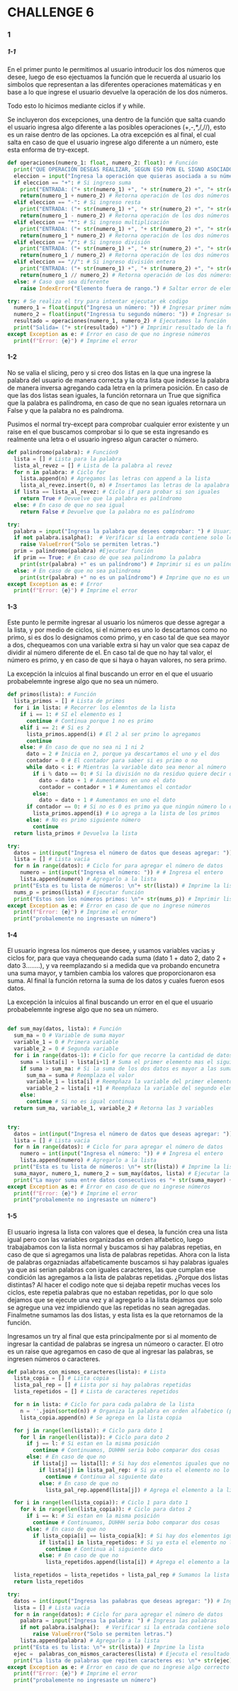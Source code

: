 # CHALLENGE 6

### 1

##### 1-1

En el primer punto le permitimos al usuario introducir los dos números que desee, luego de eso ejectuamos la función que le recuerda al usuario los simbolos que representan a las diferentes operaciones matemáticas y en base a lo que ingrese el usuario devuelve la operación de los dos números.

Todo esto lo hicimos mediante ciclos if y while.

Se incluyeron dos excepciones, una dentro de la función que salta cuando el usuario ingresa algo diferente a las posibles  operaciones (+,-,*,/,//), esto es un raise dentro de las opciones. La otra excepción es al final, el cual salta en caso de que el usuario ingrese algo diferente a un número, este esta enforma de try-except.

``` python
def operaciones(numero_1: float, numero_2: float): # Función
  print("QUE OPERACIÓN DESEAS REALIZAR, SEGUN ESO PON EL SIGNO ASOCIADO \n+ = Suma \n- = Resta \n* = Multiplicación \n/ = División (Número 1 / Número 2) \n// = División Entera (Número 1 // Número 2)") #Explicación por si alguien no lo tiene claro
  eleccion = input("Ingresa la operación que quieras asociada a su número: ")
  if eleccion == "+": # Si ingreso suma
    print("ENTRADA: ("+ str(numero_1) +", "+ str(numero_2) +", "+ str(eleccion) +")")
    return(numero_1 + numero_2) # Retorna operación de los dos números
  elif eleccion == "-": # Si ingreso resta
    print("ENTRADA: ("+ str(numero_1) +", "+ str(numero_2) +", "+ str(eleccion) +")")
    return(numero_1 - numero_2) # Retorna operación de los dos números
  elif eleccion == "*": # Si ingreso multiplicación
    print("ENTRADA: ("+ str(numero_1) +", "+ str(numero_2) +", "+ str(eleccion) +")")
    return(numero_1 * numero_2) # Retorna operación de los dos números
  elif eleccion == "/": # Si ingreso división
    print("ENTRADA: ("+ str(numero_1) +", "+ str(numero_2) +", "+ str(eleccion) +")")
    return(numero_1 / numero_2) # Retorna operación de los dos números
  elif eleccion == "//": # Si ingreso división entera
    print("ENTRADA: ("+ str(numero_1) +", "+ str(numero_2) +", "+ str(eleccion) +")")
    return(numero_1 // numero_2) # Retorna operación de los dos números 
  else: # Caso que sea diferente
    raise IndexError("Elemento fuera de rango.") # Saltar error de elemento no incluido en las opciones de ingreso

try: # Se realiza el try para intentar ejecutar ek codigo
  numero_1 = float(input("Ingresa un número: ")) # Ingresar primer número
  numero_2 = float(input("Ingressa tu segundo número: ")) # Ingresar segundo número
  resultado = operaciones(numero_1, numero_2) # Ejecutamos la función
  print("Salida= ("+ str(resultado) +")") # Imprimir resultado de la función
except Exception as e: # Error en caso de que no ingrese números
  print(f"Error: {e}") # Imprime el error
```

#### 1-2

No se valia el slicing, pero y si creo dos listas en la que una ingrese la palabra del usuario de manera correcta y la otra lista que indexse la palabra de manera inversa agregando cada letra en la primera posición. En caso de que las dos listas sean iguales, la función retornara un True que significa que la palabra es palíndroma, en caso de que no sean iguales retornara un False y que la palabra no es palndroma.

Pusimos el normal try-except para comprobar cualquier error existente y un raise en el que buscamos comprobar si lo que se esta ingresando es realmente una letra o el usuario ingreso algun caracter o número.

``` python
def palindromo(palabra): # Función9
  lista = [] # Lista para la palabra
  lista_al_revez = [] # Lista de la palabra al revez
  for n in palabra: # Ciclo for
    lista.append(n) # Agregamos las letras con append a la lista
    lista_al_revez.insert(0, n) # Insertamos las letras de la apalabra al revez, agregandolas en la primera posición
  if lista == lista_al_revez: # Ciclo if para probar si son iguales
    return True # Devuelve que la palabra es palíndromo
  else: # En caso de que no sea igual
    return False # Devuelve que la palabra no es palíndromo

try:
  palabra = input("Ingresa la palabra que desees comprobar: ") # Usuario ingresa palabra
  if not palabra.isalpha():  # Verificar si la entrada contiene solo letras
    raise ValueError("Solo se permiten letras.")
  prim = palindromo(palabra) #Ejecutar función
  if prim == True: # En caso de que sea palindromo la palabra
    print(str(palabra) +" es un palíndromo") # Imprimir si es un palíndromo
  else: # En caso de que no sea palindroma
    print(str(palabra) +" no es un palíndromo") # Imprime que no es un palíndromo
except Exception as e: # Error 
  print(f"Error: {e}") # Imprime el error
```

#### 1-3

Este punto le permite ingresar al usuario los números que desse agregar a la lista, y por medio de ciclos, si el número es uno lo descartamos como no primo, si es dos lo designamos como primo, y en caso tal de que sea mayor a dos, chequeamos con una variable extra si hay un valor que sea capaz de dividir al número diferente de el. En caso tal de que no hay tal valor, el número es primo, y en caso de que si haya o hayan valores, no sera primo.

La excepción la inlcuios al final buscando un error en el que el usuario probabelemnte ingrese algo que no sea un número.

``` python
def primos(lista): # Función
  lista_primos = [] # Lista de primos
  for i in lista: # Recorrer los elemntos de la lista
    if i == 1: # SI el elemento es 1
      continue # Continua porque 1 no es primo 
    elif i == 2: # Si es 2
      lista_primos.append(i) # El 2 al ser primo lo agregamos 
      continue
    else: # En caso de que no sea ni 1 ni 2
      dato = 2 # Inicia en 2, porque ya descartamos el uno y el dos
      contador = 0 # El contador para saber si es primo o no
      while dato < i: # Mientras la variable dato sea menor al número
        if i % dato == 0: # Si la división no da residuo quiere decir que no es primo
          dato = dato + 1 # Aumentamos en uno el dato
          contador = contador + 1 # Aumentamos el contador
        else:
          dato = dato + 1 # Aumentamos en uno el dato
      if contador == 0: # Si no es 0 es primo ya que ningún número lo dividio
        lista_primos.append(i) # Lo agrega a la lista de los primos
      else: # No es primo siguiente número
        continue
  return lista_primos # Devuelva la lista

try:
  datos = int(input("Ingresa el número de datos que deseas agregar: ")) # Ingrese el número de datos que quiere agregar
  lista = [] # Lista vacia
  for n in range(datos): # Ciclo for para agregar el número de datos
    numero = int(input("Ingresa el número: ")) # # Ingresa el entero
    lista.append(numero) # Agregarlo a la lista
  print("Esta es tu lista de números: \n"+ str(lista)) # Imprime la lista
  nums_p = primos(lista) # Ejecutar función
  print("Estos son los números primos: \n"+ str(nums_p)) # Imprimir lista de primos
except Exception as e: # Error en caso de que no ingrese números
  print(f"Error: {e}") # Imprime el error
  print("probalemente no ingresaste un número")
```

#### 1-4

El usuario ingresa los números que desee, y usamos variables vacias y ciclos for, para que vaya chequeando cada suma (dato 1 + dato 2, dato 2 + dato 3........), y va reemplazando si a medida que va probando encunetra una suma mayor, y tambien cambia los valores que proporcionaron esa suma. Al final la función retorna la suma de los datos y cuales fueron esos datos.

La excepción la inlcuios al final buscando un error en el que el usuario probabelemnte ingrese algo que no sea un número.

``` python

def sum_may(datos, lista): # Función
  sum_ma = 0 # Variable de suma mayor
  variable_1 = 0 # Primera variable
  variable_2 = 0 # Segunda variable
  for i in range(datos-1): # Ciclo for que recorre la cantidad de datos de la lista
    suma = lista[i] + lista[i+1] # Suma el primer elemento mas el siguiente
    if suma > sum_ma: # Si la suma de los dos datos es mayor a las sumas previas 
      sum_ma = suma # Reemplaza el valor 
      variable_1 = lista[i] # Reempñaza la variable del primer elemento
      variable_2 = lista[i +1] # Reempñaza la variable del segundo elemento
    else: 
      continue # Si no es igual continua
  return sum_ma, variable_1, variable_2 # Retorna las 3 variables


try:
  datos = int(input("Ingresa el número de datos que deseas agregar: ")) # Ingrese el número de datos que quiere agregar
  lista = [] # Lista vacia
  for n in range(datos): # Ciclo for para agregar el número de datos
    numero = int(input("Ingresa el número: ")) # # Ingresa el entero
    lista.append(numero) # Agregarlo a la lista
  print("Esta es tu lista de números: \n"+ str(lista)) # Imprime la lista
  suma_mayor, numero_1, numero_2 = sum_may(datos, lista) # Ejecutar la función
  print("La mayor suma entre datos consecutivos es "+ str(suma_mayor) +" que es dado por: "+ str(numero_1) +" y "+ str(numero_2) ) # Imprimir resultado
except Exception as e: # Error en caso de que no ingrese números
  print(f"Error: {e}") # Imprime el error
  print("probalemente no ingresaste un número")
```

#### 1-5

El usuario ingresa la lista con valores que el desea, la función crea una lista igual pero con las variables organizadas en orden alfabetico, luego trabajabamos con la lista normal y buscamos si hay palabras repetias, en caso de que si agregamos una lista de palabras repetidas. Ahora con la lista de palabras orgazniadas alfabeticamente buscamos si hay palabras iguales ya que asi serian palabras con iguales caracteres, las que cumplan ese condición las agregamos a la lista de palabras repetidas. ¿Porque dos listas distintas? Al hacer el codigo note que si dejaba repetir muchas veces los ciclos, este repetia palabras que no estaban repetidas, por lo que solo dejamos que se ejecute una vez y al agregarlo a la lista dejamos que solo se agregue una vez impidiendo que las repetidas no sean agregadas. Finalmetne sumamos las dos listas, y esta lista es la que retornamos de la función.

Ingresamos un try al final que esta principalmente por si al momento de ingresar la cantidad de palabras se ingresa un númeoro o caracter. El otro es un raise que agregamos en caso de que al ingresar las palabras, se ingresen números o caracteres.

``` python
def palabras_con_mismos_caracteres(lista): # Lista
  lista_copia = [] # Lista copia
  lista_pal_rep = [] # Lista por si hay palabras repetidas
  lista_repetidos = [] # Lista de caracteres repetidos

  for n in lista: # Ciclo for para cada palabra de la lista
    n = ''.join(sorted(n)) # Organiza la palabra en orden alfabetico (paz = apz)
    lista_copia.append(n) # Se agrega en la lista copia

  for j in range(len(lista)): # Ciclo para dato 1
    for l in range(len(lista)): # Ciclo para dato 2
      if j == l: # Si estan en la misma posición 
        continue # Continuamos, DUHHH seria bobo comparar dos cosas
      else: # En caso de que no
        if lista[j] == lista[l]: # Si hay dos elementos iguales que no sean de la misma posición 
          if lista[j] in lista_pal_rep: # Si ya esta el elemento no lo agrega
            continue # Continua al siguiente dato
          else: # En caso de que no
            lista_pal_rep.append(lista[j]) # Agrega el elemento a la lista de palabras repetidas

  for i in range(len(lista_copia)): # Ciclo 1 para dato 1
    for k in range(len(lista_copia)): # Ciclo para datos 2
      if i == k: # Si estan en la misma posición
        continue # Continuamos, DUHHH seria bobo comparar dos cosas
      else: # En caso de que no
        if lista_copia[i] == lista_copia[k]: # Si hay dos elementos iguales que no sean de la misma posición
          if lista[i] in lista_repetidos: # Si ya esta el elemento no lo agrega
            continue # Continua al siguiente dato
          else: # En caso de que no
            lista_repetidos.append(lista[i]) # Agrega el elemento a la lista de repetidos

  lista_repetidos = lista_repetidos + lista_pal_rep # Sumamos la lista de repetidos con la lista de palabras repetidas
  return lista_repetidos

try:
  datos = int(input("Ingresa las pañabras que deseas agregar: ")) # Ingrese el número de palabras que quiere agregar
  lista = [] # Lista vacia
  for n in range(datos): # Ciclo for para agregar el número de datos
    palabra = input("Ingresa la palabra: ") # Ingresa las palabras
    if not palabra.isalpha():  # Verificar si la entrada contiene solo letras
        raise ValueError("Solo se permiten letras.")
    lista.append(palabra) # Agregarlo a la lista
  print("Esta es tu lista: \n"+ str(lista)) # Imprime la lista
  ejec =  palabras_con_mismos_caracteres(lista) # Ejecuta el resultado   
  print("La lista de palabras que repiten caracteres es: \n"+ str(ejec)) # Imprime el resultado final
except Exception as e: # Error en caso de que no ingrese algo correcto
  print(f"Error: {e}") # Imprime el error
  print("probalemente no ingresaste un número")
```
